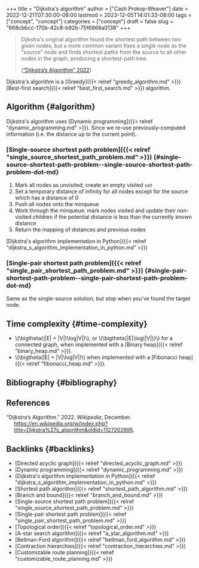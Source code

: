 +++
title = "Dijkstra's algorithm"
author = ["Cash Prokop-Weaver"]
date = 2022-12-21T07:30:00-08:00
lastmod = 2023-12-05T14:01:33-08:00
tags = ["concept", "concept"]
categories = ["concept"]
draft = false
slug = "668cbbcc-170b-42c8-b92b-75f6868a0138"
+++

> Dijkstra's original algorithm found the shortest path between two given nodes, but a more common variant fixes a single node as the "source" node and finds shortest paths from the source to all other nodes in the graph, producing a shortest-path tree.
>
> (<a href="#citeproc_bib_item_1">“Dijkstra’s Algorithm” 2022</a>)

Dijkstra's algorithm is a [Greedy]({{< relref "greedy_algorithm.md" >}}) [Best-first search]({{< relref "best_first_search.md" >}}) algorithm.


## Algorithm {#algorithm}

Dijkstra's algorithm uses [Dynamic programming]({{< relref "dynamic_programming.md" >}}). Since we re-use previously-computed information (i.e. the distance up to the current point).


### [Single-source shortest path problem]({{< relref "single_source_shortest_path_problem.md" >}}) {#single-source-shortest-path-problem--single-source-shortest-path-problem-dot-md}

1.  Mark all nodes as unvisited; create an empty visited `set`
2.  Set a temporary distance of infinity for all nodes except for the source which has a distance of 0
3.  Push all nodes onto the minqueue
4.  Work through the minqueue: mark nodes visited and update their non-visited children if the potential distance is less than the currently known distance
5.  Return the mapping of distances and previous nodes

[Dijkstra's algorithm implementation in Python]({{< relref "dijkstra_s_algorithm_implementation_in_python.md" >}})


### [Single-pair shortest path problem]({{< relref "single_pair_shortest_path_problem.md" >}}) {#single-pair-shortest-path-problem--single-pair-shortest-path-problem-dot-md}

Same as the single-source solution, but stop when you've found the target node.


## Time complexity {#time-complexity}

-   \\(\bigtheta((|E| + |V|)\log|V|)\\), or \\(\bigtheta{|E|\log(|V|)}\\) for a connected graph, when implemented with a [Binary heap]({{< relref "binary_heap.md" >}}).
-   \\(\bigtheta(|E| + |V|\log|V|)\\) when implemented with a [Fibonacci heap]({{< relref "fibonacci_heap.md" >}}).


## Bibliography {#bibliography}

## References

<style>.csl-entry{text-indent: -1.5em; margin-left: 1.5em;}</style><div class="csl-bib-body">
  <div class="csl-entry"><a id="citeproc_bib_item_1"></a>“Dijkstra’s Algorithm.” 2022. <i>Wikipedia</i>, December. <a href="https://en.wikipedia.org/w/index.php?title=Dijkstra%27s_algorithm&oldid=1127202995">https://en.wikipedia.org/w/index.php?title=Dijkstra%27s_algorithm&#38;oldid=1127202995</a>.</div>
</div>


## Backlinks {#backlinks}

-   [Directed acyclic graph]({{< relref "directed_acyclic_graph.md" >}})
-   [Dynamic programming]({{< relref "dynamic_programming.md" >}})
-   [Dijkstra's algorithm implementation in Python]({{< relref "dijkstra_s_algorithm_implementation_in_python.md" >}})
-   [Shortest path algorithm]({{< relref "shortest_path_algorithm.md" >}})
-   [Branch and bound]({{< relref "branch_and_bound.md" >}})
-   [Single-source shortest path problem]({{< relref "single_source_shortest_path_problem.md" >}})
-   [Single-pair shortest path problem]({{< relref "single_pair_shortest_path_problem.md" >}})
-   [Topological order]({{< relref "topological_order.md" >}})
-   [A-star search algorithm]({{< relref "a_star_algorithm.md" >}})
-   [Bellman-Ford algorithm]({{< relref "bellman_ford_algorithm.md" >}})
-   [Contraction hierarchies]({{< relref "contraction_hierarchies.md" >}})
-   [Customizable route planning]({{< relref "customizable_route_planning.md" >}})
